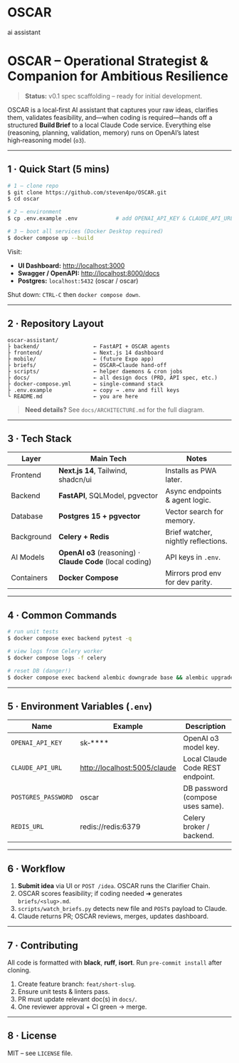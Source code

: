 # OSCAR
ai assistant 
# OSCAR – Operational Strategist & Companion for Ambitious Resilience

> **Status:** v0.1 spec scaffolding – ready for initial development.

OSCAR is a local‑first AI assistant that captures your raw ideas, clarifies them, validates feasibility, and—when coding is required—hands off a structured **Build Brief** to a local Claude Code service.  Everything else (reasoning, planning, validation, memory) runs on OpenAI’s latest high‑reasoning model (`o3`).

---

## 1 · Quick Start (5 mins)

```bash
# 1 – clone repo
$ git clone https://github.com/steven4po/OSCAR.git
$ cd oscar

# 2 – environment
$ cp .env.example .env            # add OPENAI_API_KEY & CLAUDE_API_URL

# 3 – boot all services (Docker Desktop required)
$ docker compose up --build
```

Visit:

* **UI Dashboard:** [http://localhost:3000](http://localhost:3000)
* **Swagger / OpenAPI:** [http://localhost:8000/docs](http://localhost:8000/docs)
* **Postgres:** `localhost:5432` (oscar / oscar)

Shut down: `CTRL‑C` then `docker compose down`.

---

## 2 · Repository Layout

```
oscar-assistant/
├ backend/                 ← FastAPI + OSCAR agents
├ frontend/                ← Next.js 14 dashboard
├ mobile/                  ← (future Expo app)
├ briefs/                  ← OSCAR→Claude hand‑off
├ scripts/                 ← helper daemons & cron jobs
├ docs/                    ← all design docs (PRD, API spec, etc.)
├ docker-compose.yml       ← single‑command stack
├ .env.example             ← copy → .env and fill keys
└ README.md                ← you are here
```

> **Need details?** See `docs/ARCHITECTURE.md` for the full diagram.

---

## 3 · Tech Stack

| Layer      | Main Tech                                                  | Notes                               |
| ---------- | ---------------------------------------------------------- | ----------------------------------- |
| Frontend   | **Next.js 14**, Tailwind, shadcn/ui                        | Installs as PWA later.              |
| Backend    | **FastAPI**, SQLModel, pgvector                            | Async endpoints & agent logic.      |
| Database   | **Postgres 15 + pgvector**                                 | Vector search for memory.           |
| Background | **Celery + Redis**                                         | Brief watcher, nightly reflections. |
| AI Models  | **OpenAI o3** (reasoning) · **Claude Code** (local coding) | API keys in `.env`.                 |
| Containers | **Docker Compose**                                         | Mirrors prod env for dev parity.    |

---

## 4 · Common Commands

```bash
# run unit tests
$ docker compose exec backend pytest -q

# view logs from Celery worker
$ docker compose logs -f celery

# reset DB (danger!)
$ docker compose exec backend alembic downgrade base && alembic upgrade head
```

---

## 5 · Environment Variables (`.env`)

| Name                | Example                                                      | Description                      |
| ------------------- | ------------------------------------------------------------ | -------------------------------- |
| `OPENAI_API_KEY`    | sk‑\*\*\*\*                                                  | OpenAI o3 model key.             |
| `CLAUDE_API_URL`    | [http://localhost:5005/claude](http://localhost:5005/claude) | Local Claude Code REST endpoint. |
| `POSTGRES_PASSWORD` | oscar                                                        | DB password (compose uses same). |
| `REDIS_URL`         | redis\://redis:6379                                          | Celery broker / backend.         |

---

## 6 · Workflow

1. **Submit idea** via UI or `POST /idea`.  OSCAR runs the Clarifier Chain.
2. OSCAR scores feasibility; if coding needed ➜ generates `briefs/<slug>.md`.
3. `scripts/watch_briefs.py` detects new file and `POST`s payload to Claude.
4. Claude returns PR; OSCAR reviews, merges, updates dashboard.

---

## 7 · Contributing

All code is formatted with **black**, **ruff**, **isort**.  Run `pre‑commit install` after cloning.

1. Create feature branch: `feat/short‑slug`.
2. Ensure unit tests & linters pass.
3. PR must update relevant doc(s) in `docs/`.
4. One reviewer approval + CI green → merge.

---

## 8 · License

MIT – see `LICENSE` file.
